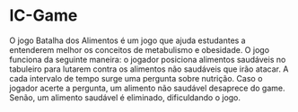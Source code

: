 # IC-Game
O jogo Batalha dos Alimentos é um jogo que ajuda estudantes a entenderem melhor os conceitos de metabulismo e obesidade. O jogo funciona da seguinte maneira: o jogador posiciona alimentos saudáveis no tabuleiro para lutarem contra os alimentos não saudáveis que irão atacar. A cada intervalo de tempo surge uma pergunta sobre nutrição. Caso o jogador acerte a pergunta, um alimento não saudável desaprece do game. Senão, um alimento saudável é eliminado, dificuldando o jogo. 
